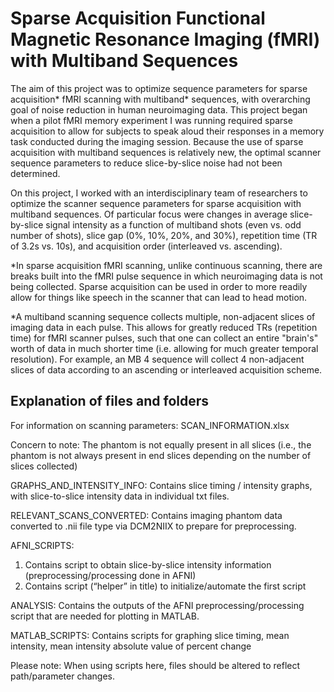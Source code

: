# Sparse Acquisition Functional Magnetic Resonance Imaging (fMRI) with Multiband Sequences

The aim of this project was to optimize sequence parameters for sparse acquisition* fMRI scanning with multiband* sequences, with overarching goal of noise reduction in human neuroimaging data. This project began when a pilot fMRI memory experiment I was running required sparse acquisition to allow for subjects to speak aloud their responses in a memory task conducted during the imaging session.  Because the use of sparse acquisition with multiband sequences is relatively new, the optimal scanner sequence parameters to reduce slice-by-slice noise had not been determined. 

On this project, I worked with an interdisciplinary team of researchers to optimize the scanner sequence parameters for sparse acquisition with multiband sequences. Of particular focus were changes in average slice-by-slice signal intensity as a function of multiband shots (even vs. odd number of shots), slice gap (0%, 10%, 20%, and 30%), repetition time (TR of 3.2s vs. 10s), and acquisition order (interleaved vs. ascending).

*In sparse acquisition fMRI scanning, unlike continuous scanning, there are breaks built into the fMRI pulse sequence in which neuroimaging data is not being collected.  Sparse acquisition can be used in order to more readily allow for things like speech in the scanner that can lead to head motion. 

*A multiband scanning sequence collects multiple, non-adjacent slices of imaging data in each pulse. This allows for greatly reduced TRs (repetition time) for fMRI scanner pulses, such that one can collect an entire "brain's" worth of data in much shorter time (i.e. allowing for much greater temporal resolution). For example, an MB 4 sequence will collect 4 non-adjacent slices of data according to an ascending or interleaved acquisition scheme.

## Explanation of files and folders

For information on scanning parameters: SCAN_INFORMATION.xlsx

Concern to note: The phantom is not equally present in all slices (i.e., the phantom is not always present in end slices depending on the number of slices collected)

GRAPHS_AND_INTENSITY_INFO:
Contains slice timing / intensity graphs, with slice-to-slice intensity data in individual txt files.

RELEVANT_SCANS_CONVERTED:
Contains imaging phantom data converted to .nii file type via DCM2NIIX to prepare for preprocessing.

AFNI_SCRIPTS:
1) Contains script to obtain slice-by-slice intensity information (preprocessing/processing done in AFNI)
2) Contains script (“helper” in title) to initialize/automate the first script

ANALYSIS:
Contains the outputs of the AFNI preprocessing/processing script that are needed for plotting in MATLAB.

MATLAB_SCRIPTS:
Contains scripts for graphing slice timing, mean intensity, mean intensity absolute value of percent change

Please note: When using scripts here, files should be altered to reflect path/parameter changes.
